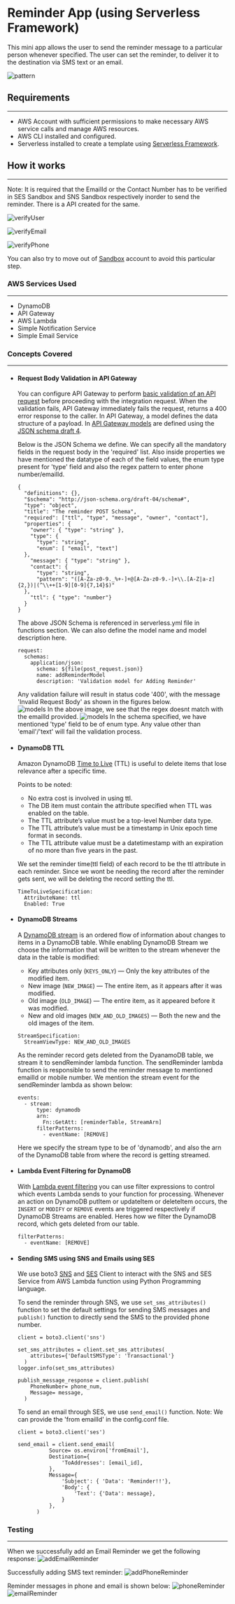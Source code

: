 # Reminder App (using Serverless Framework)

This mini app allows the user to send the reminder message to a particular person whenever specified. The user can set the reminder, to deliver it to the destination via SMS text or an email.


![pattern](https://github.com/AdithyaBNayak/serverless-reminder_app/blob/main/images/reminderapp.png) 


## Requirements
---
- AWS Account with sufficient permissions to make necessary AWS service calls and manage AWS resources.
- AWS CLI installed and configured.
- Serverless installed to create a template using [Serverless Framework](https://www.serverless.com/).



## How it works
---

Note: It is required that the EmailId or the Contact Number has to be verified in SES Sandbox and SNS Sandbox respectively inorder to send the reminder. There is a API created for the same.

![verifyUser](https://github.com/AdithyaBNayak/serverless-reminder_app/blob/main/images/verifyUser.png)

![verifyEmail](https://github.com/AdithyaBNayak/serverless-reminder_app/blob/main/images/emailNotverified.png)

![verifyPhone](https://github.com/AdithyaBNayak/serverless-reminder_app/blob/main/images/phoneNotVerified.png)

You can also try to move out of [Sandbox](https://docs.aws.amazon.com/ses/latest/dg/request-production-access.html) account to avoid this particular step.


### AWS Services Used
---
- DynamoDB
- API Gateway
- AWS Lambda 
- Simple Notification Service
- Simple Email Service


### Concepts Covered
---
- #### Request Body Validation in API Gateway
  You can configure API Gateway to perform [basic validation of an API request](https://docs.aws.amazon.com/apigateway/latest/developerguide/api-gateway-method-request-validation.html) before proceeding with the integration request. When the validation fails, API Gateway immediately fails the request, returns a 400 error response to the caller.
  In API Gateway, a model defines the data structure of a payload. In [API Gateway models](https://docs.aws.amazon.com/apigateway/latest/developerguide/how-to-create-model.html) are defined using the [JSON schema draft 4](https://datatracker.ietf.org/doc/html/draft-zyp-json-schema-04).

  Below is the JSON Schema we define. We can specify all the mandatory fields in the request body in the 'required' list. Also inside properties we have mentioned the datatype of each of the field values, the enum type present for 'type' field and also the regex pattern to enter phone number/emailId.
  ```
  {
    "definitions": {},
    "$schema": "http://json-schema.org/draft-04/schema#",
    "type": "object",
    "title": "The reminder POST Schema",
    "required": ["ttl", "type", "message", "owner", "contact"],
    "properties": {
      "owner": { "type": "string" },
      "type": { 
        "type": "string",
        "enum": [ "email", "text"]
    },
      "message": { "type": "string" },
      "contact": { 
        "type": "string",
        "pattern": "([A-Za-z0-9._%+-]+@[A-Za-z0-9.-]+\\.[A-Z|a-z]{2,})|(^\\++[1-9][0-9]{7,14}$)"
    },
      "ttl": { "type": "number"}
    }
  }
  ```
  The above JSON Schema is referenced in serverless.yml file in functions section. We can also define the model name and model description here.
    ```
    request:
      schemas:
        application/json:
          schema: ${file(post_request.json)}
          name: addReminderModel
          description: 'Validation model for Adding Reminder'
    ```
  Any validation failure will result in status code '400', with the message 'Invalid Request Body' as shown in the figures below.  
  ![models](https://github.com/AdithyaBNayak/serverless-reminder_app/blob/main/images/contact-regexerror.png)
  In the above image, we see that the regex doesnt match with the emailId provided.
  ![models](https://github.com/AdithyaBNayak/serverless-reminder_app/blob/main/images/enum-error.png)
  In the schema specified, we have mentioned 'type' field to be of enum type. Any value other than 'email'/'text' will fail the validation process.

- #### DynamoDB TTL
  Amazon DynamoDB [Time to Live](https://docs.aws.amazon.com/amazondynamodb/latest/developerguide/TTL.html) (TTL) is useful to delete items that lose relevance after a specific time.

  Points to be noted:
  - No extra cost is involved in using ttl.
  - The DB item must contain the attribute specified when TTL was enabled on the table.
  - The TTL attribute’s value must be a top-level Number data type.
  - The TTL attribute’s value must be a timestamp in Unix epoch time format in seconds.
  - The TTL attribute value must be a datetimestamp with an expiration of no more than five years in the past.

  We set the reminder time(ttl field) of each record to be the ttl attribute in each reminder. Since we wont be needing the record after the reminder gets sent, we will be deleting the record setting the ttl.
  ```
  TimeToLiveSpecification: 
    AttributeName: ttl
    Enabled: True
  ```
    
- #### DynamoDB Streams
  A [DynamoDB stream](https://docs.aws.amazon.com/amazondynamodb/latest/developerguide/Streams.html) is an ordered flow of information about changes to items in a DynamoDB table.
  While enabling DynamoDB Stream we choose the information that will be written to the stream whenever the data in the table is modified:
    - Key attributes only (`KEYS_ONLY`) — Only the key attributes of the modified item.
    - New image (`NEW_IMAGE`) — The entire item, as it appears after it was modified.
    - Old image (`OLD_IMAGE`) — The entire item, as it appeared before it was modified.
    - New and old images (`NEW_AND_OLD_IMAGES`) — Both the new and the old images of the item.
  ```
  StreamSpecification: 
    StreamViewType: NEW_AND_OLD_IMAGES 
  ```

  As the reminder record gets deleted from the DyanamoDB table, we stream it to sendReminder lambda function. The sendReminder lambda function is responsible to send the reminder message to mentioned emailId or mobile number.
  We mention the stream event for the sendReminder lambda as shown below:
  ```
  events:
    - stream:
        type: dynamodb
        arn:
          Fn::GetAtt: [reminderTable, StreamArn]
        filterPatterns:
          - eventName: [REMOVE]
  ```
  Here we specify the stream type to be of 'dynamodb', and also the arn of the DynamoDB table from where the record is getting streamed.         
  
- #### Lambda Event Filtering for DynamoDB
  With [Lambda event filtering](https://docs.aws.amazon.com/lambda/latest/dg/invocation-eventfiltering.html) you can use filter expressions to control which events Lambda sends to your function for processing.
  Whenever an action on DynamoDB putItem or updateItem or deleteItem occurs, the `INSERT` or `MODIFY` or `REMOVE` events are triggered respectively if DynamoDB Streams are enabled.
  Heres how we filter the DynamoDB record, which gets deleted from our table.
  ```
  filterPatterns:
    - eventName: [REMOVE]
  ```
  
- #### Sending SMS using SNS and Emails using SES
  We use boto3 [SNS](https://boto3.amazonaws.com/v1/documentation/api/latest/reference/services/sns.html) and [SES](https://boto3.amazonaws.com/v1/documentation/api/latest/reference/services/ses.html) Client to interact with the SNS and SES Service from AWS Lambda function using Python Programming language.

  To send  the reminder through SNS, we use `set_sms_attributes()` function to set the default settings for sending SMS messages and `publish()` function to directly send the SMS to the provided phone number.
  ```
  client = boto3.client('sns')

  set_sms_attributes = client.set_sms_attributes(
      attributes={'DefaultSMSType': 'Transactional'}
    )
  logger.info(set_sms_attributes)
  
  publish_message_response = client.publish(
      PhoneNumber= phone_num,
      Message= message,        
    )
  ```
  To send an email through SES, we use `send_email()` function.
  Note: We can provide the 'from emailId' in the config.conf file.

  ```
  client = boto3.client('ses')

  send_email = client.send_email(
            Source= os.environ['fromEmail'],
            Destination={
                'ToAddresses': [email_id],                
            },
            Message={
                'Subject': { 'Data': 'Reminder!!'},
                'Body': {
                    'Text': {'Data': message},                    
                }
            },            
        )
  ```


### Testing
---
When we successfully add an Email Reminder we get the following response:
![addEmailReminder](https://github.com/AdithyaBNayak/serverless-reminder_app/blob/main/images/addemailReminderSuccess.png)

Successfully adding SMS text reminder:
![addPhoneReminder](https://github.com/AdithyaBNayak/serverless-reminder_app/blob/main/images/success-addReminder.png)

Reminder messages in phone and email is shown below:
![phoneReminder](https://github.com/AdithyaBNayak/serverless-reminder_app/blob/main/images/text-reminder.jpeg)
![emailReminder](https://github.com/AdithyaBNayak/serverless-reminder_app/blob/main/images/email-reminder.jpeg)
